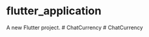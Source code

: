 # flutter_application

A new Flutter project.
#   C h a t C u r r e n c y  
 #   C h a t C u r r e n c y  
 